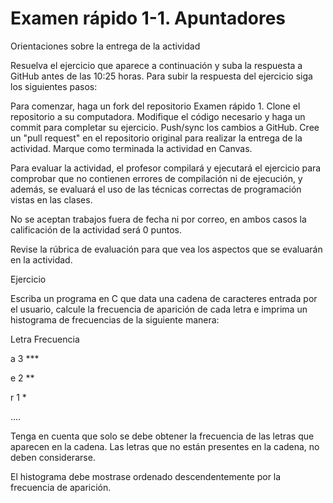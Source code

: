 # Examen rápido 1-1. Apuntadores

Orientaciones sobre la entrega de la actividad

Resuelva el ejercicio que aparece a continuación y suba la respuesta a GitHub antes de las 10:25 horas. Para subir la respuesta del ejercicio siga los siguientes pasos:

Para comenzar, haga un fork del repositorio Examen rápido 1.
Clone el repositorio a su computadora.
Modifique el código necesario y haga un commit para completar su ejercicio.
Push/sync los cambios a GitHub.
Cree un "pull request" en el repositorio original para realizar la entrega de la actividad.
Marque como terminada la actividad en Canvas.

Para evaluar la actividad, el profesor compilará y ejecutará el ejercicio para comprobar que no contienen errores de compilación ni de ejecución, y además, se evaluará el uso de las técnicas correctas de programación vistas en las clases.

No se aceptan trabajos fuera de fecha ni por correo, en ambos casos la calificación de la actividad será 0 puntos.

Revise la rúbrica de evaluación para que vea los aspectos que se evaluarán en la actividad.

Ejercicio

Escriba un programa en C que data una cadena de caracteres entrada por el usuario, calcule la frecuencia de aparición de cada letra e imprima un histograma de frecuencias de la siguiente manera:

Letra        Frecuencia 

a                    3               ***

e                    2               **

r                     1              *

....

Tenga en cuenta que solo se debe obtener la frecuencia de las letras que aparecen en la cadena. Las letras que no están presentes en la cadena, no deben considerarse.

El histograma debe mostrase ordenado descendentemente por la frecuencia de aparición.
